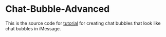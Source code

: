 # Chat-Bubble-Advanced

This is the source code for [tutorial](https://medium.com/@dima_nikolaev/creating-a-chat-bubble-which-looks-like-a-chat-bubble-in-imessage-the-advanced-way-2d7497d600ba) for creating chat bubbles that look like chat bubbles in iMessage.
